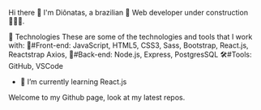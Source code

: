 Hi there 👋
I'm Diônatas, a brazilian 🔰 Web developer under construction 👨🏼‍💻.

🤖 Technologies
These are some of the technologies and tools that I work with:
🎨#Front-end: 
JavaScript, HTML5, CSS3, Sass, Bootstrap, React.js, Reactstrap Axios,
🎲#Back-end:
Node.js, Express, PostgresSQL
🛠#Tools: GitHub, VSCode

- 🌱 I’m currently learning React.js

Welcome to my Github page, look at my latest repos.
